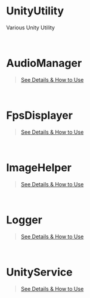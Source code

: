 # UnityUtility
Various Unity Utility


</br>


# AudioManager
> [See Details & How to Use](https://github.com/JungukHom/UnityUtility/blob/main/Project/UnityUtility/Assets/AudioManager/Sample/ReadME/AudioManager.md "Detail of AudioManager")

</br>

# FpsDisplayer
> [See Details & How to Use](https://github.com/JungukHom/UnityUtility/blob/main/Project/UnityUtility/Assets/FpsDisplayer/Sample/ReadME/FpsDisplayer.md "Detail of FpsDisplayer")

</br>

# ImageHelper
> [See Details & How to Use](https://github.com/JungukHom/UnityUtility/blob/main/Project/UnityUtility/Assets/ImageHelper/Sample/ReadME/ImageHelper.md "Detail of ImageHelper")

</br>

# Logger
> [See Details & How to Use](https://github.com/JungukHom/UnityUtility/blob/main/Project/UnityUtility/Assets/Logger/Sample/ReadME/Logger.md "Detail of Logger")

</br>

# UnityService
> [See Details & How to Use](https://github.com/JungukHom/UnityUtility/blob/main/Project/UnityUtility/Assets/UnityService/Sample/ReadME/UnityService.md "Detail of UnityService")

</br>
